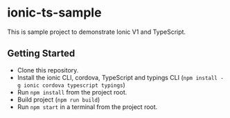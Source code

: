 # ionic-ts-sample
This is sample project to demonstrate Ionic V1 and TypeScript.

## Getting Started
* Clone this repository.
* Install the ionic CLI, cordova, TypeScript and typings CLI (`npm install -g ionic cordova typescript typings`)
* Run `npm install` from the project root.
* Build project (`npm run build`)
* Run `npm start` in a terminal from the project root.